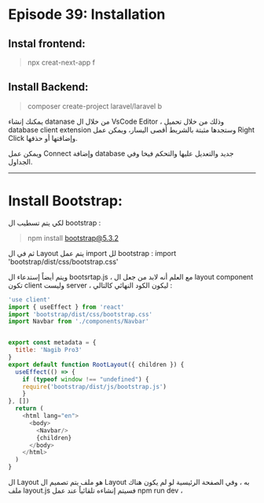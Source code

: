 # Episode 39: Installation 
## Instal frontend:
> npx creat-next-app f

## Install Backend:
> composer create-project laravel/laravel b

يمكنك إنشاء datanase من خلال ال VsCode Editor ، وذلك من خلال تحميل database client extension وستجدها مثبتة بالشريط أقصى اليسار، ويمكن عمل Right Click وإضاقتها أو حذفها.

ويمكن عمل Connect وإضافة database جديد والتعديل عليها والتحكم فيخا وفي الجداول.

--------------------------------

# Install Bootstrap:

لكي يتم تسطيب ال bootstrap : 

> npm install bootstrap@5.3.2

ثم في ال Layout يتم عمل import لل bootstrap : 
import 'bootstrap/dist/css/bootstrap.css'

ويتم أيضاً إستدعاء ال bootsrtap.js ، 
مع العلم أنه لابد من جعل ال layout component تكون client وليست  server ،
ليكون الكود النهائي كالتالي :

```js
'use client'
import { useEffect } from 'react'
import 'bootstrap/dist/css/bootstrap.css'
import Navbar from './components/Navbar'


export const metadata = {
  title: 'Nagib Pro3'
}
export default function RootLayout({ children }) {
  useEffect(() => {
    if (typeof window !== "undefined") {
    require('bootstrap/dist/js/bootstrap.js')
    }
}, [])
  return (
    <html lang="en">
      <body>
        <Navbar/>
        {children}
      </body>
    </html>
  )
}
```

ال Layout هو ملف يتم تصميم ال Layout به ،
وفي الصفحة الرئيسية لو لم يكون هناك ملف layout.js فسيتم إنشاءه تلقائياً عند عمل npm run dev ،


